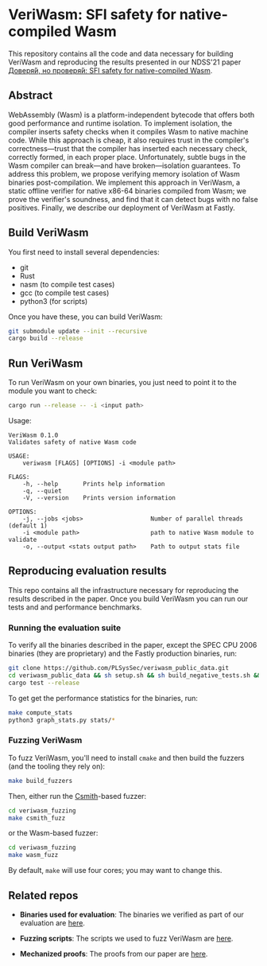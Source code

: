 # VeriWasm: SFI safety for native-compiled Wasm

This repository contains all the code and data necessary for building VeriWasm and reproducing the results presented in our NDSS'21 paper [Доверя́й, но проверя́й: SFI safety for native-compiled Wasm](http://cseweb.ucsd.edu/~dstefan/pubs/johnson:2021:veriwasm.pdf).  
  
## Abstract  
WebAssembly (Wasm) is a platform-independent bytecode that offers both good performance and runtime isolation. To implement isolation, the compiler inserts safety checks when it compiles Wasm to native machine code. While this approach is cheap, it also requires trust in the compiler's correctness—trust that the compiler has inserted each necessary check, correctly formed, in each proper place. Unfortunately, subtle bugs in the Wasm compiler can break—and have broken—isolation guarantees. To address this problem, we propose verifying memory isolation of Wasm binaries post-compilation. We implement this approach in VeriWasm, a static offline verifier for native x86-64 binaries compiled from Wasm; we prove the verifier's soundness, and find that it can detect bugs with no false positives. Finally, we describe our deployment of VeriWasm at Fastly.

## Build VeriWasm

You first need to install several dependencies:

- git
- Rust
- nasm (to compile test cases)
- gcc (to compile test cases)
- python3 (for scripts)

Once you have these, you can build VeriWasm:

```bash
git submodule update --init --recursive
cargo build --release
```

## Run VeriWasm

To run VeriWasm on your own binaries, you just need to point it to the module you want to check:

```bash
cargo run --release -- -i <input path> 
```

Usage:  

```
VeriWasm 0.1.0
Validates safety of native Wasm code

USAGE:
    veriwasm [FLAGS] [OPTIONS] -i <module path>

FLAGS:
    -h, --help       Prints help information
    -q, --quiet      
    -V, --version    Prints version information

OPTIONS:
    -j, --jobs <jobs>                   Number of parallel threads (default 1)
    -i <module path>                    path to native Wasm module to validate
    -o, --output <stats output path>    Path to output stats file
```

## Reproducing evaluation results

This repo contains all the infrastructure necessary for reproducing the results described in the paper. Once you build VeriWasm you can run our tests and and performance benchmarks.

### Running the evaluation suite

To verify all the binaries described in the paper, except the SPEC CPU 2006 binaries (they are proprietary) and the Fastly production binaries, run:

```bash
git clone https://github.com/PLSysSec/veriwasm_public_data.git
cd veriwasm_public_data && sh setup.sh && sh build_negative_tests.sh && cd ..
cargo test --release
```

To get get the performance statistics for the binaries, run:

```bash
make compute_stats
python3 graph_stats.py stats/*
```

### Fuzzing VeriWasm

To fuzz VeriWasm, you'll need to install `cmake` and then build the fuzzers (and the tooling they rely on):

```bash
make build_fuzzers
```

Then, either run the  [Csmith](https://embed.cs.utah.edu/csmith/)-based fuzzer:

```bash
cd veriwasm_fuzzing
make csmith_fuzz
```

or the Wasm-based fuzzer:    

```bash
cd veriwasm_fuzzing
make wasm_fuzz
```

By default, `make` will use four cores; you may want to change this.

## Related repos

- **Binaries used for evaluation**: The binaries we verified as part of our evaluation are [here](https://github.com/PLSysSec/veriwasm_public_data.git).

- **Fuzzing scripts**: The scripts we used to fuzz VeriWasm are [here](https://github.com/PLSysSec/veriwasm_fuzzing).

- **Mechanized proofs**: The proofs from our paper are [here](https://github.com/PLSysSec/veriwasm-verification).
